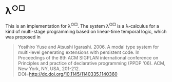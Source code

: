 # λ<sup>○□</sup>

This is an implementation for λ<sup>○□</sup>.
The system λ<sup>○□</sup> is a λ-calculus for a kind of multi-stage programming based on linear-time temporal logic,
which was proposed in

> Yosihiro Yuse and Atsushi Igarashi. 2006. A modal type system for multi-level generating extensions with persistent code. In Proceedings of the 8th ACM SIGPLAN international conference on Principles and practice of declarative programming (PPDP '06). ACM, New York, NY, USA, 201-212. DOI=http://dx.doi.org/10.1145/1140335.1140360
